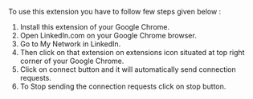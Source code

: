 
To use this extension you have to follow few steps given below :

1. Install this extension of your Google Chrome.
2. Open LinkedIn.com on your Google Chrome browser.
3. Go to My Network in LinkedIn.
4. Then click on that extension on extensions icon situated at top right corner of your Google Chrome.
5. Click on connect button and it will automatically send connection requests.
6. To Stop sending the connection requests click on stop button.
